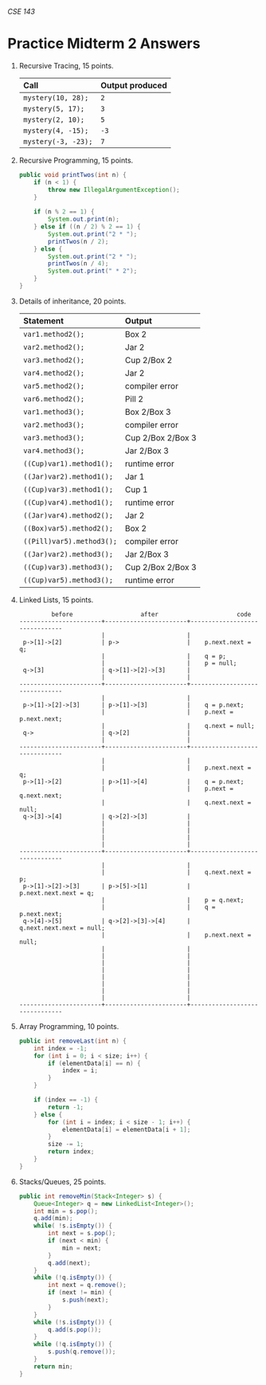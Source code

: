 _CSE 143_
# Practice Midterm 2 Answers

1. Recursive Tracing, 15 points. 

	| Call | Output produced |
	| :--- | :--- |
	| `mystery(10, 28);` | `2` |
	| `mystery(5, 17);` | `3` |
	| `mystery(2, 10);` | `5` |
	| `mystery(4, -15);` | `-3` |
	| `mystery(-3, -23);` | `7` |

1. Recursive Programming, 15 points.

	```java
	public void printTwos(int n) {
		if (n < 1) {
			throw new IllegalArgumentException();
		}
		
		if (n % 2 == 1) {
			System.out.print(n);
		} else if ((n / 2) % 2 == 1) {
			System.out.print("2 * ");
			printTwos(n / 2);
		} else {
			System.out.print("2 * ");
			printTwos(n / 4);
			System.out.print(" * 2");
		}
	}
	```

1. Details of inheritance, 20 points.

	| Statement | Output |
	| :--- | :--- |
	| `var1.method2();` | Box 2 |
	| `var2.method2();` | Jar 2 |
	| `var3.method2();` | Cup 2/Box 2 |
	| `var4.method2();` | Jar 2 |
	| `var5.method2();` | compiler error |
	| `var6.method2();` | Pill 2 |
	| `var1.method3();` | Box 2/Box 3 |
	| `var2.method3();` | compiler error |
	| `var3.method3();` | Cup 2/Box 2/Box 3 |
	| `var4.method3();` | Jar 2/Box 3 |
	| `((Cup)var1).method1();` | runtime error |
	| `((Jar)var2).method1();` | Jar 1 |
	| `((Cup)var3).method1();` | Cup 1 |
	| `((Cup)var4).method1();` | runtime error |
	| `((Jar)var4).method2();` | Jar 2 |
	| `((Box)var5).method2();` | Box 2 |
	| `((Pill)var5).method3();` | compiler error |
	| `((Jar)var2).method3();` | Jar 2/Box 3 |
	| `((Cup)var3).method3();` | Cup 2/Box 2/Box 3 |
	| `((Cup)var5).method3();` | runtime error |


1. Linked Lists, 15 points. 

	```
		     before                   after                      code
	-----------------------+-----------------------+-------------------------------
	                       |                       |
	 p->[1]->[2]           | p->                   |	p.next.next = q;
		              	   |                       |	q = p;
		              	   |                       |	p = null;
	 q->[3]                | q->[1]->[2]->[3]      |
		               	   |                       |
	-----------------------+-----------------------+-------------------------------
	                       |                       |
	 p->[1]->[2]->[3]      | p->[1]->[3]           |	q = p.next;
	                       |                       |	p.next = p.next.next;
	                       |                       |	q.next = null;
	 q->                   | q->[2]                |
	                       |                       |
	-----------------------+-----------------------+-------------------------------
	                       |                       |
	                       |                       |	p.next.next = q;
	 p->[1]->[2]           | p->[1]->[4]           |	q = p.next;
	                       |                       |	p.next = q.next.next;
	                       |                       |	q.next.next = null;
	 q->[3]->[4]           | q->[2]->[3]           |
	                       |                       |
	                       |                       |
	                       |                       |
	                       |                       |
	-----------------------+-----------------------+-------------------------------
	                       |                       |
	                       |                       |	q.next.next = p;
	 p->[1]->[2]->[3]      | p->[5]->[1]           |	p.next.next.next = q;
	                       |                       |	p = q.next;
	                       |                       |	q = p.next.next;
	 q->[4]->[5]           | q->[2]->[3]->[4]      |	q.next.next.next = null;
	                       |                       |	p.next.next = null;
	                       |                       |
	                       |                       |
	                       |                       |
	                       |                       |
	                       |                       |
	                       |                       |
	                       |                       |
	                       |                       |
	-----------------------+-----------------------+-------------------------------
	```

1. Array Programming, 10 points. 

	```java
	public int removeLast(int n) {
		int index = -1;
		for (int i = 0; i < size; i++) {
			if (elementData[i] == n) {
				index = i;
			}
		}

		if (index == -1) {
			return -1;
		} else {
			for (int i = index; i < size - 1; i++) {
				elementData[i] = elementData[i + 1];
			}
			size -= 1;
			return index;
		}
	}
	```

1. Stacks/Queues, 25 points. 

	```java
	public int removeMin(Stack<Integer> s) {
		Queue<Integer> q = new LinkedList<Integer>();  
		int min = s.pop();
		q.add(min);
		while( !s.isEmpty()) {
			int next = s.pop();
			if (next < min) {
				min = next;
			}
			q.add(next);
		}
		while (!q.isEmpty()) {
			int next = q.remove();
			if (next != min) {
				s.push(next);
			}
		}
		while (!s.isEmpty()) {
			q.add(s.pop());
		}
		while (!q.isEmpty()) {
			s.push(q.remove());
		}
		return min;
	}
	```

